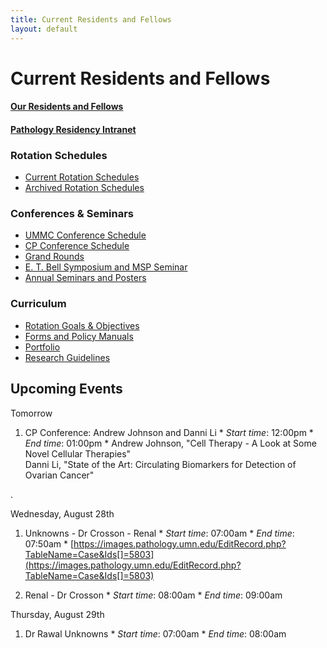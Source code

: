 ```yaml
---
title: Current Residents and Fellows 
layout: default
---
```

#  Current Residents and Fellows

#### [Our Residents and Fellows](profiles/)

#### [Pathology Residency Intranet](https://wiki.umn.edu/PathologyResidents)

### Rotation Schedules

  * [Current Rotation Schedules](https://wiki.umn.edu/PathologyResidents/RotationSchedule)
  * [Archived Rotation Schedules](https://wiki.umn.edu/PathologyResidents/ArchivedRotationSchedules)

### Conferences & Seminars

  * [UMMC Conference Schedule](http://www.google.com/calendar/embed?src=umnpathchiefs%40gmail.com&ctz=America/Chicago)
  * [CP Conference Schedule](http://pathology.umn.edu/events/weekly/cpconference/home.html)
  * [Grand Rounds](http://pathology.umn.edu/events/weekly/grandrounds/home.html)
  * [E. T. Bell Symposium and MSP Seminar](http://pathology.umn.edu/events/bell-msp/home.html)
  * [Annual Seminars and Posters](https://residency.pathology.umn.edu/annual)

### Curriculum

  * [Rotation Goals & Objectives](node/3892)
  * [Forms and Policy Manuals](https://wiki.umn.edu/PathologyResidents/UsefulForms)
  * [Portfolio](node/3507)
  * [Research Guidelines](node/3508)

## Upcoming Events

Tomorrow

  1. CP Conference: Andrew Johnson and Danni Li
    * _Start time_: 12:00pm 
    * _End time_: 01:00pm 
    * Andrew Johnson, "Cell Therapy - A Look at Some Novel Cellular Therapies"  
Danni Li, "State of the Art: Circulating Biomarkers for Detection of Ovarian
Cancer"

.

Wednesday, August 28th

  1. Unknowns - Dr Crosson - Renal
    * _Start time_: 07:00am 
    * _End time_: 07:50am 
    * [https://images.pathology.umn.edu/EditRecord.php?TableName=Case&Ids[]=5803](https://images.pathology.umn.edu/EditRecord.php?TableName=Case&Ids[]=5803)

  2. Renal - Dr Crosson
    * _Start time_: 08:00am 
    * _End time_: 09:00am 

Thursday, August 29th

  1. Dr Rawal Unknowns
    * _Start time_: 07:00am 
    * _End time_: 08:00am 

